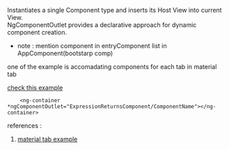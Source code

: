 Instantiates a single Component type and inserts its Host View into current View.  
NgComponentOutlet provides a declarative approach for dynamic component creation.

* note : mention component in entryComponent list in AppComponent(bootstarp comp)  

one of the example is accomadating components for each tab in material tab  

[check this example](https://github.com/mithunkumarc/angular/tree/master/material-tab)  


        <ng-container *ngComponentOutlet="ExpressionReturnsComponent/ComponentName"></ng-container>
        
references : 

1.  [material tab example](https://medium.com/@symposia/dynamic-component-rendering-in-angular-5-with-ngcomponentoutlet-410bec3ece75)
